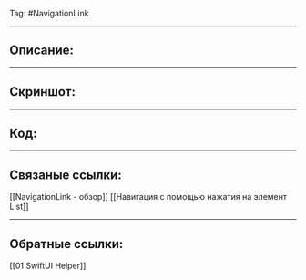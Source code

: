 Tag: #NavigationLink

---
## Описание:


---
## Скриншот:


---
## Код:


---
## Связаные ссылки:
[[NavigationLink - обзор]]
[[Навигация с помощью нажатия на элемент List]]

---
## Обратные ссылки:
[[01 SwiftUI Helper]]